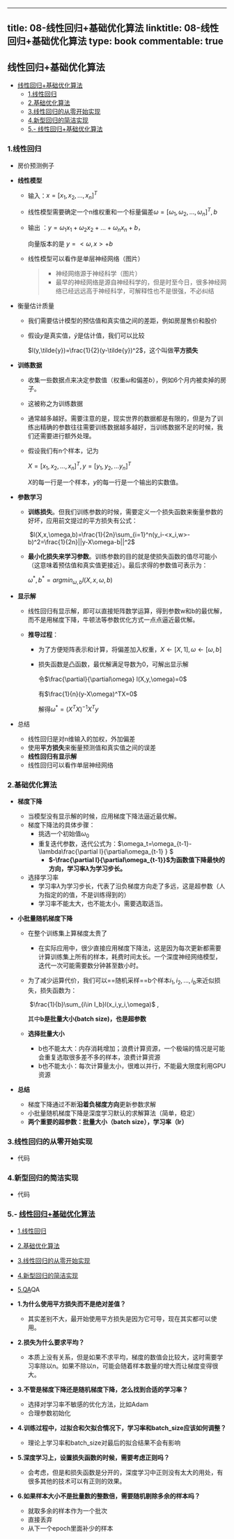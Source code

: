 
---
title: 08-线性回归+基础优化算法
linktitle: 08-线性回归+基础优化算法
type: book
commentable: true
---

## 线性回归+基础优化算法

- [线性回归+基础优化算法](#线性回归基础优化算法)
  - [1.线性回归](#1线性回归)
  - [2.基础优化算法](#2基础优化算法)
  - [3.线性回归的从零开始实现](#3线性回归的从零开始实现)
  - [4.新型回归的简洁实现](#4新型回归的简洁实现)
  - [5.- 线性回归+基础优化算法](#5--线性回归基础优化算法)

### 1.线性回归

- 房价预测例子

- **线性模型**

  - 输入：$x=[x_1,x_2,...,x_n]^T$

  - 线性模型需要确定一个n维权重和一个标量偏差$\omega=[\omega_1,\omega_2,...,\omega_n]^T,b$

  - 输出 ：$y=\omega_1x_1+\omega_2x_2+...+\omega_nx_n+b$，

    向量版本的是 $y=<\omega,x>+b$

  - 线性模型可以看作是单层神经网络（图片）

    >- 神经网络源于神经科学（图片）
    >  - 最早的神经网络是源自神经科学的，但是时至今日，很多神经网络已经远远高于神经科学，可解释性也不是很强，不必纠结

- 衡量估计质量

  - 我们需要估计模型的预估值和真实值之间的差距，例如房屋售价和股价

  - 假设$y$是真实值，$\tilde{y}$是估计值，我们可以比较

    $l(y,\tilde{y})=\frac{1}{2}(y-\tilde{y})^2$，这个叫做**平方损失**

- **训练数据**

  - 收集一些数据点来决定参数值（权重$\omega$和偏差$b$），例如6个月内被卖掉的房子。

  - 这被称之为训练数据

  - 通常越多越好。需要注意的是，现实世界的数据都是有限的，但是为了训练出精确的参数往往需要训练数据越多越好，当训练数据不足的时候，我们还需要进行额外处理。

  - 假设我们有n个样本，记为

    $X=[x_1,x_2,...,x_n]^T,y=[y_1,y_2,...y_n]^T$

    $X$的每一行是一个样本，$y$的每一行是一个输出的实数值。

- **参数学习**

  - **训练损失**。但我们训练参数的时候，需要定义一个损失函数来衡量参数的好坏，应用前文提过的平方损失有公式：

    ​	$l(X,x,\omega,b)=\frac{1}{2n}\sum_{i=1}^n(y_i-<x_i,w>-b)^2=\frac{1}{2n}||y-X\omega-b||^2$

  - **最小化损失来学习参数**。训练参数的目的就是使损失函数的值尽可能小（这意味着预估值和真实值更接近）。最后求得的参数值可表示为：

    $\omega^*,b^*=argmin_{\omega,b}l(X,x,\omega,b)$

- **显示解**

  - 线性回归有显示解，即可以直接矩阵数学运算，得到参数w和b的最优解，而不是用梯度下降，牛顿法等参数优化方式一点点逼近最优解。

  - **推导过程**：

    - 为了方便矩阵表示和计算，将偏差加入权重，$X\gets[X,1],\omega\gets[\omega,b]$

    - 损失函数是凸函数，最优解满足导数为0，可解出显示解

      令$\frac{\partial}{\partial\omega} l(X,y,\omega)=0$

      有$\frac{1}{n}(y-X\omega)^TX=0$

      解得$\omega^*=(X^TX)^{-1}X^Ty$

- 总结

  - 线性回归是对n维输入的加权，外加偏差
  - 使用**平方损失**来衡量预测值和真实值之间的误差
  - **线性回归有显示解**
  - 线性回归可以看作单层神经网络



### 2.基础优化算法

- **梯度下降**

  - 当模型没有显示解的时候，应用梯度下降法逼近最优解。
  - 梯度下降法的具体步骤：
    - 挑选一个初始值$\omega_0$
    - 重复迭代参数，迭代公式为：$\omega_t=\omega_{t-1}-\lambda\frac{\partial l}{\partial\omega_{t-1} } $
      - **$-\frac{\partial l}{\partial\omega_{t-1}}$为函数值下降最快的方向，学习率$\lambda$为学习步长。**
  - 选择学习率
    - 学习率$\lambda$为学习步长，代表了沿负梯度方向走了多远，这是超参数（人为指定的的值，不是训练得到的）
    - 学习率不能太大，也不能太小，需要选取适当。

- **小批量随机梯度下降**

  - 在整个训练集上算梯度太贵了

    - 在实际应用中，很少直接应用梯度下降法，这是因为每次更新都需要计算训练集上所有的样本，耗费时间太长。一个深度神经网络模型，迭代一次可能需要数分钟甚至数小时。

  - 为了减少运算代价，我们可以==随机采样==b个样本$i_1,i_2,...,i_b$来近似损失，损失函数为：

    ​	$\frac{1}{b}\sum_{i\in I_b}l(x_i,y_i,\omega)$ , 

    其中**b是批量大小(batch size)，也是超参数**

  - **选择批量大小**
    
    - b也不能太大：内存消耗增加；浪费计算资源，一个极端的情况是可能会重复选取很多差不多的样本，浪费计算资源
    - b也不能太小：每次计算量太小，很难以并行，不能最大限度利用GPU资源

- **总结**

  - 梯度下降通过不断**沿着负梯度方向**更新参数求解
  - 小批量随机梯度下降是深度学习默认的求解算法（简单，稳定）
  - **两个重要的超参数：批量大小（batch size），学习率（lr）**

### 3.线性回归的从零开始实现

- 代码

### 4.新型回归的简洁实现

- 代码

### 5.- [线性回归+基础优化算法](#线性回归基础优化算法)
  - [1.线性回归](#1线性回归)
  - [2.基础优化算法](#2基础优化算法)
  - [3.线性回归的从零开始实现](#3线性回归的从零开始实现)
  - [4.新型回归的简洁实现](#4新型回归的简洁实现)
  - [5.QA](#5qa)QA

- **1.为什么使用平方损失而不是绝对差值？**
  - 其实差别不大，最开始使用平方损失是因为它可导，现在其实都可以使用。
- **2.损失为什么要求平均？**
  - 本质上没有关系，但是如果不求平均，梯度的数值会比较大，这时需要学习率除以n。如果不除以n，可能会随着样本数量的增大而让梯度变得很大。
- **3.不管是梯度下降还是随机梯度下降，怎么找到合适的学习率？**
  - 选择对学习率不敏感的优化方法，比如Adam
  - 合理参数初始化
- **4.训练过程中，过拟合和欠拟合情况下，学习率和batch_size应该如何调整？**
  - 理论上学习率和batch_size对最后的拟合结果不会有影响
- **5.深度学习上，设置损失函数的时候，需要考虑正则吗？**
  - 会考虑，但是和损失函数是分开的，深度学习中正则没有太大的用处，有很多其他的技术可以有正则的效果。
- **6.如果样本大小不是批量数的整数倍，需要随机剔除多余的样本吗？**
  - 就取多余的样本作为一个批次
  - 直接丢弃
  - 从下一个epoch里面补少的样本

    